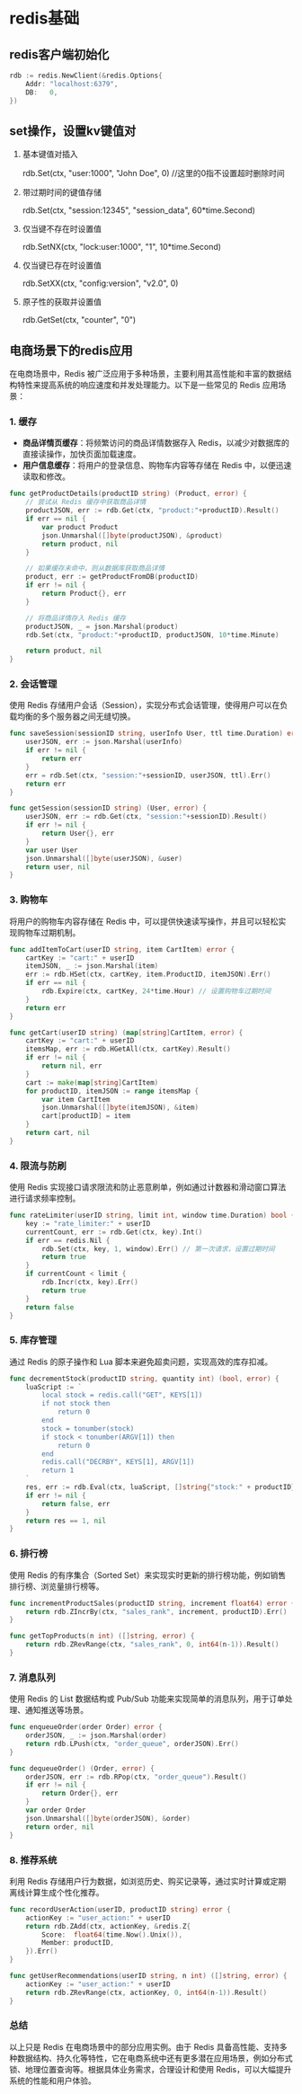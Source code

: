 # redis基础

## redis客户端初始化
```go
rdb := redis.NewClient(&redis.Options{
	Addr: "localhost:6379",
	DB:   0,
})
```

## set操作，设置kv键值对
1. 基本键值对插入
   
   rdb.Set(ctx, "user:1000", "John Doe", 0) //这里的0指不设置超时删除时间
  
2. 带过期时间的键值存储
   
   rdb.Set(ctx, "session:12345", "session_data", 60*time.Second)

3. 仅当键不存在时设置值

   rdb.SetNX(ctx, "lock:user:1000", "1", 10*time.Second)

4. 仅当键已存在时设置值

   rdb.SetXX(ctx, "config:version", "v2.0", 0)

5. 原子性的获取并设置值

   rdb.GetSet(ctx, "counter", "0")
## 电商场景下的redis应用
在电商场景中，Redis 被广泛应用于多种场景，主要利用其高性能和丰富的数据结构特性来提高系统的响应速度和并发处理能力。以下是一些常见的 Redis 应用场景：

### 1. **缓存**

- **商品详情页缓存**：将频繁访问的商品详情数据存入 Redis，以减少对数据库的直接读操作，加快页面加载速度。
- **用户信息缓存**：将用户的登录信息、购物车内容等存储在 Redis 中，以便迅速读取和修改。

```go
func getProductDetails(productID string) (Product, error) {
    // 尝试从 Redis 缓存中获取商品详情
    productJSON, err := rdb.Get(ctx, "product:"+productID).Result()
    if err == nil {
        var product Product
        json.Unmarshal([]byte(productJSON), &product)
        return product, nil
    }

    // 如果缓存未命中，则从数据库获取商品详情
    product, err := getProductFromDB(productID)
    if err != nil {
        return Product{}, err
    }

    // 将商品详情存入 Redis 缓存
    productJSON, _ = json.Marshal(product)
    rdb.Set(ctx, "product:"+productID, productJSON, 10*time.Minute)

    return product, nil
}
```

### 2. **会话管理**

使用 Redis 存储用户会话（Session），实现分布式会话管理，使得用户可以在负载均衡的多个服务器之间无缝切换。

```go
func saveSession(sessionID string, userInfo User, ttl time.Duration) error {
    userJSON, err := json.Marshal(userInfo)
    if err != nil {
        return err
    }
    err = rdb.Set(ctx, "session:"+sessionID, userJSON, ttl).Err()
    return err
}

func getSession(sessionID string) (User, error) {
    userJSON, err := rdb.Get(ctx, "session:"+sessionID).Result()
    if err != nil {
        return User{}, err
    }
    var user User
    json.Unmarshal([]byte(userJSON), &user)
    return user, nil
}
```

### 3. **购物车**

将用户的购物车内容存储在 Redis 中，可以提供快速读写操作，并且可以轻松实现购物车过期机制。

```go
func addItemToCart(userID string, item CartItem) error {
    cartKey := "cart:" + userID
    itemJSON, _ := json.Marshal(item)
    err := rdb.HSet(ctx, cartKey, item.ProductID, itemJSON).Err()
    if err == nil {
        rdb.Expire(ctx, cartKey, 24*time.Hour) // 设置购物车过期时间
    }
    return err
}

func getCart(userID string) (map[string]CartItem, error) {
    cartKey := "cart:" + userID
    itemsMap, err := rdb.HGetAll(ctx, cartKey).Result()
    if err != nil {
        return nil, err
    }
    cart := make(map[string]CartItem)
    for productID, itemJSON := range itemsMap {
        var item CartItem
        json.Unmarshal([]byte(itemJSON), &item)
        cart[productID] = item
    }
    return cart, nil
}
```

### 4. **限流与防刷**

使用 Redis 实现接口请求限流和防止恶意刷单，例如通过计数器和滑动窗口算法进行请求频率控制。

```go
func rateLimiter(userID string, limit int, window time.Duration) bool {
    key := "rate_limiter:" + userID
    currentCount, err := rdb.Get(ctx, key).Int()
    if err == redis.Nil {
        rdb.Set(ctx, key, 1, window).Err() // 第一次请求，设置过期时间
        return true
    }
    if currentCount < limit {
        rdb.Incr(ctx, key).Err()
        return true
    }
    return false
}
```

### 5. **库存管理**

通过 Redis 的原子操作和 Lua 脚本来避免超卖问题，实现高效的库存扣减。

```go
func decrementStock(productID string, quantity int) (bool, error) {
    luaScript := `
        local stock = redis.call("GET", KEYS[1])
        if not stock then
            return 0
        end
        stock = tonumber(stock)
        if stock < tonumber(ARGV[1]) then
            return 0
        end
        redis.call("DECRBY", KEYS[1], ARGV[1])
        return 1
    `
    res, err := rdb.Eval(ctx, luaScript, []string{"stock:" + productID}, quantity).Int()
    if err != nil {
        return false, err
    }
    return res == 1, nil
}
```

### 6. **排行榜**

使用 Redis 的有序集合（Sorted Set）来实现实时更新的排行榜功能，例如销售排行榜、浏览量排行榜等。

```go
func incrementProductSales(productID string, increment float64) error {
    return rdb.ZIncrBy(ctx, "sales_rank", increment, productID).Err()
}

func getTopProducts(n int) ([]string, error) {
    return rdb.ZRevRange(ctx, "sales_rank", 0, int64(n-1)).Result()
}
```

### 7. **消息队列**

使用 Redis 的 List 数据结构或 Pub/Sub 功能来实现简单的消息队列，用于订单处理、通知推送等场景。

```go
func enqueueOrder(order Order) error {
    orderJSON, _ := json.Marshal(order)
    return rdb.LPush(ctx, "order_queue", orderJSON).Err()
}

func dequeueOrder() (Order, error) {
    orderJSON, err := rdb.RPop(ctx, "order_queue").Result()
    if err != nil {
        return Order{}, err
    }
    var order Order
    json.Unmarshal([]byte(orderJSON), &order)
    return order, nil
}
```

### 8. **推荐系统**

利用 Redis 存储用户行为数据，如浏览历史、购买记录等，通过实时计算或定期离线计算生成个性化推荐。

```go
func recordUserAction(userID, productID string) error {
    actionKey := "user_action:" + userID
    return rdb.ZAdd(ctx, actionKey, &redis.Z{
        Score:  float64(time.Now().Unix()),
        Member: productID,
    }).Err()
}

func getUserRecommendations(userID string, n int) ([]string, error) {
    actionKey := "user_action:" + userID
    return rdb.ZRevRange(ctx, actionKey, 0, int64(n-1)).Result()
}
```

### 总结

以上只是 Redis 在电商场景中的部分应用实例。由于 Redis 具备高性能、支持多种数据结构、持久化等特性，它在电商系统中还有更多潜在应用场景，例如分布式锁、地理位置查询等。根据具体业务需求，合理设计和使用 Redis，可以大幅提升系统的性能和用户体验。


